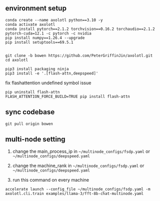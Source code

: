 
## environment setup
```
conda create --name axolotl python==3.10 -y
conda activate axolotl
conda install pytorch==2.1.2 torchvision==0.16.2 torchaudio==2.1.2 pytorch-cuda=12.1 -c pytorch -c nvidia
pip install numpy==1.26.4 --upgrade
pip install setuptools==69.5.1


git clone -b bowen https://github.com/PeterGriffinJin/axolotl.git
cd axolotl

pip3 install packaging ninja
pip3 install -e '.[flash-attn,deepspeed]'
```

fix flashattention undefined symbol issue
```
pip uninstall flash-attn
FLASH_ATTENTION_FORCE_BUILD=TRUE pip install flash-attn
```

## sync codebase
```
git pull origin bowen
```

## multi-node setting

1. change the main_process_ip in ```~/multinode_configs/fsdp.yaml``` or ```~/multinode_configs/deepspeed.yaml```

2. change the machine_rank in ```~/multinode_configs/fsdp.yaml``` or ```~/multinode_configs/deepspeed.yaml```

3. run this command on every machine
```
accelerate launch --config_file ~/multinode_configs/fsdp.yaml -m axolotl.cli.train examples/llama-3/fft-8b-chat-multinode.yaml
```
